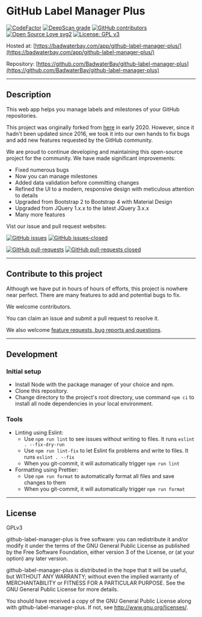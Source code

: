 # GitHub Label Manager Plus

[![CodeFactor](https://www.codefactor.io/repository/github/badwaterbay/github-label-manager-plus/badge)](https://www.codefactor.io/repository/github/badwaterbay/github-label-manager-plus)
[![DeepScan grade](https://deepscan.io/api/teams/9440/projects/11965/branches/179826/badge/grade.svg)](https://deepscan.io/dashboard#view=project&tid=9440&pid=11965&bid=179826)
[![GitHub contributors](https://img.shields.io/github/contributors/BadwaterBay/github-label-manager-plus.svg)](https://GitHub.com/BadwaterBay/github-label-manager-plus/graphs/contributors/)
[![Open Source Love svg2](https://badges.frapsoft.com/os/v2/open-source.svg?v=103)](https://github.com/ellerbrock/open-source-badges/)
[![License: GPL v3](https://img.shields.io/badge/License-GPLv3-blue.svg)](https://www.gnu.org/licenses/gpl-3.0)

Hosted at: [https://badwaterbay.com/app/github-label-manager-plus/](https://badwaterbay.com/app/github-label-manager-plus/)

Repository: [https://github.com/BadwaterBay/github-label-manager-plus](https://github.com/BadwaterBay/github-label-manager-plus)

---

## Description

This web app helps you manage labels and milestones of your GitHub repositories.

This project was originally forked from [here](https://github.com/destan/github-label-manager) in early 2020. However, since it hadn't been updated since 2016, we took it into our own hands to fix bugs and add new features requested by the GitHub community.

We are proud to continue developing and maintaining this open-source project for the community. We have made significant improvements:

- Fixed numerous bugs
- Now you can manage milestones
- Added data validation before committing changes
- Refined the UI to a modern, responsive design with meticulous attention to details
- Upgraded from Bootstrap 2 to Bootstrap 4 with Material Design
- Upgraded from JQuery 1.x.x to the latest JQuery 3.x.x
- Many more features

Vist our issue and pull request websites:

[![GitHub issues](https://img.shields.io/github/issues/BadwaterBay/github-label-manager-plus.svg)](https://GitHub.com/BadwaterBay/github-label-manager-plus/issues/)
[![GitHub issues-closed](https://img.shields.io/github/issues-closed/BadwaterBay/github-label-manager-plus.svg)](https://GitHub.com/BadwaterBay/github-label-manager-plus/issues?q=is%3Aissue+is%3Aclosed)

[![GitHub pull-requests](https://img.shields.io/github/issues-pr/BadwaterBay/github-label-manager-plus.svg)](https://GitHub.com/BadwaterBay/github-label-manager-plus/pulls/)
[![GitHub pull-requests closed](https://img.shields.io/github/issues-pr-closed/BadwaterBay/github-label-manager-plus.svg)](https://GitHub.com/BadwaterBay/github-label-manager-plus/pulls/)

---

## Contribute to this project

Although we have put in hours of hours of efforts, this project is nowhere near perfect. There are many features to add and potential bugs to fix.

We welcome contributors.

You can claim an issue and submit a pull request to resolve it.

We also welcome [feature requests, bug reports and questions](https://github.com/BadwaterBay/github-label-manager-plus/issues).

---

## Development

### Initial setup

- Install Node with the package manager of your choice and npm.
- Clone this repository.
- Change directory to the project's root directory, use command `npm ci` to install all node dependencies in your local environment.

### Tools

- Linting using Eslint:
  - Use `npm run lint` to see issues without writing to files. It runs `eslint . --fix-dry-run`
  - Use `npm run lint-fix` to let Eslint fix problems and write to files. It runs `eslint . --fix`
  - When you git-commit, it will automatically trigger `npm run lint`
- Formatting using Prettier:
  - Use `npm run format` to automatically format all files and save changes to them
  - When you git-commit, it will automatically trigger `npm run format`

---

## License

GPLv3

github-label-manager-plus is free software: you can redistribute it and/or modify
it under the terms of the GNU General Public License as published by
the Free Software Foundation, either version 3 of the License, or
(at your option) any later version.

github-label-manager-plus is distributed in the hope that it will be useful,
but WITHOUT ANY WARRANTY; without even the implied warranty of
MERCHANTABILITY or FITNESS FOR A PARTICULAR PURPOSE. See the
GNU General Public License for more details.

You should have received a copy of the GNU General Public License
along with github-label-manager-plus. If not, see <http://www.gnu.org/licenses/>.
